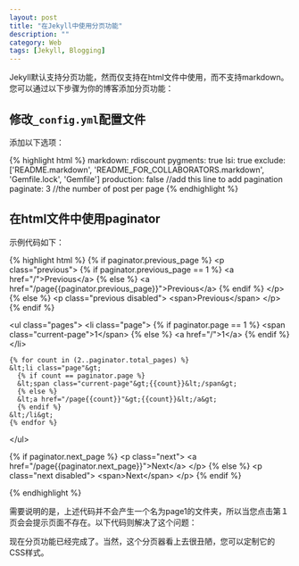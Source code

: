 ```yaml
---
layout: post
title: "在Jekyll中使用分页功能"
description: ""
category: Web
tags: [Jekyll, Blogging]
---
```


Jekyll默认支持分页功能，然而仅支持在html文件中使用，而不支持markdown。您可以通过以下步骤为你的博客添加分页功能：

## 修改`_config.yml`配置文件

添加以下选项：

{% highlight html %}
markdown: rdiscount
pygments: true
lsi: true
exclude: ['README.markdown', 'README_FOR_COLLABORATORS.markdown', 'Gemfile.lock', 'Gemfile']
production: false
//add this line to add pagination
paginate: 3 //the number of post per page
{% endhighlight %}

## 在html文件中使用paginator

示例代码如下：

{% highlight html %}
  {% if paginator.previous_page %}
  &lt;p class="previous"&gt;
    {% if paginator.previous_page == 1 %}
    &lt;a href="/"&gt;Previous&lt;/a&gt;
    {% else %}
    &lt;a href="/page{{paginator.previous_page}}"&gt;Previous&lt;/a&gt;
    {% endif %}
  &lt;/p&gt;
  {% else %}
  &lt;p class="previous disabled"&gt;
    &lt;span&gt;Previous&lt;/span&gt;
  &lt;/p&gt;
  {% endif %}

  &lt;ul class="pages"&gt;
    &lt;li class="page"&gt;
      {% if paginator.page == 1 %}
      &lt;span class="current-page"&gt;1&lt;/span&gt;
      {% else %}
      &lt;a href="/"&gt;1&lt;/a&gt;
      {% endif %}
    &lt;/li&gt;

    {% for count in (2..paginator.total_pages) %}
    &lt;li class="page"&gt;
      {% if count == paginator.page %}
      &lt;span class="current-page"&gt;{{count}}&lt;/span&gt;
      {% else %}
      &lt;a href="/page{{count}}"&gt;{{count}}&lt;/a&gt;
      {% endif %}
    &lt;/li&gt;
    {% endfor %}
  &lt;/ul&gt;

  {% if paginator.next_page %}
  &lt;p class="next"&gt;
    &lt;a href="/page{{paginator.next_page}}"&gt;Next&lt;/a&gt;
  &lt;/p&gt;
  {% else %}
  &lt;p class="next disabled"&gt;
    &lt;span&gt;Next&lt;/span&gt;
  &lt;/p&gt;
  {% endif %}

{% endhighlight %}

需要说明的是，上述代码并不会产生一个名为page1的文件夹，所以当您点击第１页会会提示页面不存在。以下代码则解决了这个问题：

现在分页功能已经完成了。当然，这个分页器看上去很丑陋，您可以定制它的CSS样式。
